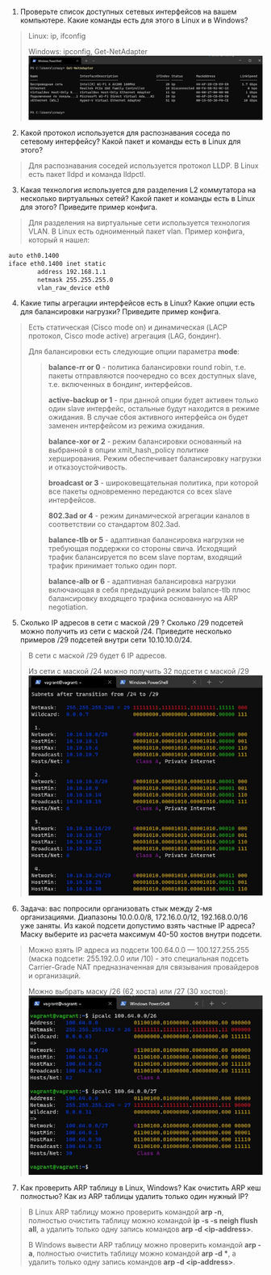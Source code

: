 1. Проверьте список доступных сетевых интерфейсов на вашем компьютере. Какие команды есть для этого в Linux и в Windows?
>Linux: ip, ifconfig
>
>Windows: ipconfig, Get-NetAdapter
![img](./03-sysadmin-07-net-01.jpg)

2. Какой протокол используется для распознавания соседа по сетевому интерфейсу? Какой пакет и команды есть в Linux для этого?
>Для распознавания соседей используется протокол LLDP. В Linux есть пакет lldpd и команда lldpctl.

3. Какая технология используется для разделения L2 коммутатора на несколько виртуальных сетей? Какой пакет и команды есть в Linux для этого? Приведите пример конфига.
>Для разделения на виртуальные сети используется технология VLAN. В Linux есть одноименный пакет vlan.
>Пример конфига, который я нашел:
```
auto eth0.1400
iface eth0.1400 inet static
        address 192.168.1.1
        netmask 255.255.255.0
        vlan_raw_device eth0
```
4. Какие типы агрегации интерфейсов есть в Linux? Какие опции есть для балансировки нагрузки? Приведите пример конфига.
>Есть статическая (Cisco mode on) и динамическая (LACP протокол, Cisco mode active) агрегация (LAG, бондинг).
>
>Для балансировки есть следующие опции параметра <strong>mode</strong>:
>><strong>balance-rr or 0</strong>  -  политика балансировки round robin, т.е. пакеты отправляются поочередно со всех доступных slave, т.е. включенных в бондинг, интерфейсов.
>>
>><strong>active-backup or 1</strong> - при данной опции будет активен только один slave интерфейс, остальные будут находится в режиме ожидания. В случае сбоя активного интерфейса он будет заменен интерфейсом из режима ожидания.
>>
>><strong>balance-xor or 2</strong> - режим балансировки основанный на выбранной в опции xmit_hash_policy политике херширования. Режим обеспечивает балансировку нагрузки и отказоустойчивость.
>>
>><strong>broadcast or 3</strong> - широковещательная политика, при которой все пакеты одновременно передаются со всех slave интерфейсов.
>>
>><strong>802.3ad or 4</strong> - режим динамической агрегации каналов в соответствии со стандартом 802.3ad.
>>
>><strong>balance-tlb or 5</strong> - адаптивная балансировка нагрузки не требующая поддержки со стороны свича. Исходящий трафик балансируется по всем slave портам, входящий трафик принимает только один порт.
>>
>><strong>balance-alb or 6</strong> - адаптивная балансировка нагрузки включающая в себя предыдущий режим balance-tlb плюс балансировку входящего трафика основанную на ARP negotiation.

5. Сколько IP адресов в сети с маской /29 ? Сколько /29 подсетей можно получить из сети с маской /24. Приведите несколько примеров /29 подсетей внутри сети 10.10.10.0/24.
>В сети с маской /29 будет 6 IP адресов.
>
>Из сети с маской /24 можно получить 32 подсети с маской /29
![img](./03-sysadmin-07-net-05.jpg)

6. Задача: вас попросили организовать стык между 2-мя организациями. Диапазоны 10.0.0.0/8, 172.16.0.0/12, 192.168.0.0/16 уже заняты. Из какой подсети допустимо взять частные IP адреса? Маску выберите из расчета максимум 40-50 хостов внутри подсети.
>Можно взять IP адреса из подсети 100.64.0.0 — 100.127.255.255 (маска подсети: 255.192.0.0 или /10) - это специальная подсеть Carrier-Grade NAT предназначенная для связывания провайдеров и организаций.
>
>Можно выбрать маску /26 (62 хоста) или /27 (30 хостов):
![img](./03-sysadmin-07-net-06.jpg)

7. Как проверить ARP таблицу в Linux, Windows? Как очистить ARP кеш полностью? Как из ARP таблицы удалить только один нужный IP?
>В Linux ARP таблицу можно проверить командой <strong>arp -n</strong>, полностью очистить таблицу можно командой <strong>ip -s -s neigh flush all</strong>, а удалить только одну запись командов <strong>arp -d \<ip-address\></strong>.
>
>В Windows вывести ARP таблицу можно проверить командой <strong>arp -a</strong>, полностью очистить таблицу можно командой <strong>arp -d *</strong>, а удалить только одну запись командов <strong>arp -d \<ip-address\></strong>.